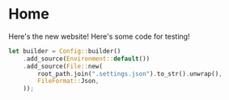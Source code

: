 # Home

Here's the new website! Here's some code for testing!

```rust
let builder = Config::builder()
    .add_source(Environment::default())
    .add_source(File::new(
        root_path.join(".settings.json").to_str().unwrap(),
        FileFormat::Json,
    ));
```


